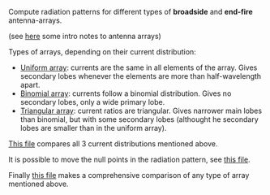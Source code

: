 Compute radiation patterns for different types of **broadside** and **end-fire** antenna-arrays.

(see [here](http://www.idc-online.com/technical_references/pdfs/electronic_engineering/Antenna_arrays.pdf) some intro notes to antenna arrays)

Types of arrays, depending on their current distribution:
- [Uniform array](uniform.m/): currents are the same in all elements of the array. Gives secondary lobes whenever the elements are more than half-wavelength apart.
- [Binomial array](binomial.m/): currents follow a binomial distribution. Gives no secondary lobes, only a wide primary lobe. 
- [Triangular array](triangular.m/): current ratios are triangular. Gives narrower main lobes than binomial, but with some secondary lobes (althought he secondary lobes are smaller than in the uniform array). 

[This file](Comparison.m/) compares all 3 current distributions mentioned above. 

It is possible to move the null points in the radiation pattern, see [this file](null_spacing.m/).

Finally [this file](null_spacing_Comparison.m/) makes a comprehensive comparison of any type of array mentioned above.
